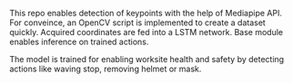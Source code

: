 This repo enables detection of keypoints with the help of Mediapipe API. For conveince, an OpenCV script is implemented to create a dataset quickly. Acquired coordinates are fed into a LSTM network. Base module enables inference on trained actions.

The model is trained for enabling worksite health and safety by detecting actions like waving stop, removing helmet or mask.
